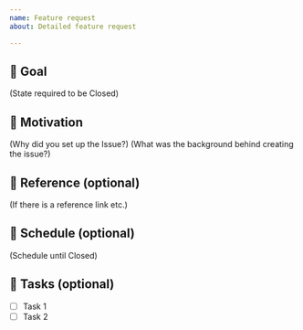 ```yaml
---
name: Feature request
about: Detailed feature request

---
```


## 🎉 Goal

(State required to be Closed)

## 💪 Motivation

(Why did you set up the Issue?)
(What was the background behind creating the issue?)

## 📖 Reference (optional)

(If there is a reference link etc.)

## 📆 Schedule (optional)

(Schedule until Closed)

## 📎 Tasks (optional)

- [ ] Task 1
- [ ] Task 2
